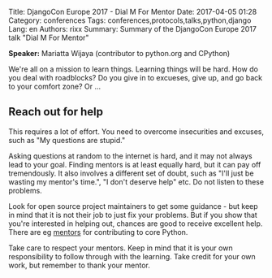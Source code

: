 Title: DjangoCon Europe 2017 - Dial M For Mentor
Date:   2017-04-05 01:28
Category: conferences
Tags: conferences,protocols,talks,python,django
Lang: en
Authors: rixx
Summary: Summary of the DjangoCon Europe 2017 talk "Dial M For Mentor"

**Speaker:** Mariatta Wijaya (contributor to python.org and CPython)

We're all on a mission to learn things. Learning things will be hard. How do you deal with roadblocks? Do you give in to
excueses, give up, and go back to your comfort zone? Or …

## Reach out for help

This requires a lot of effort. You need to overcome insecurities and excuses, such as "My questions are stupid."

Asking questions at random to the internet is hard, and it may not always lead to your goal. Finding mentors is at least
equally hard, but it can pay off tremendously. It also involves a different set of doubt, such as "I'll just be wasting
my mentor's time.", "I don't deserve help" etc. Do not listen to these problems.

Look for open source project maintainers to get some guidance - but keep in mind that it is not their job to just fix
your problems. But if you show that you're interested in helping out, chances are good to receive excellent help. There
are eg [mentors](https://pythonmentors.com) for contributing to core Python.

Take care to respect your mentors. Keep in mind that it is your own responsibility to follow through with the learning.
Take credit for your own work, but remember to thank your mentor.
